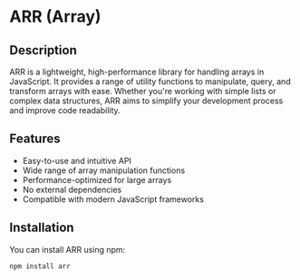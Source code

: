 # ARR (Array)

## Description

ARR is a lightweight, high-performance library for handling arrays in JavaScript. It provides a range of utility functions to manipulate, query, and transform arrays with ease. Whether you're working with simple lists or complex data structures, ARR aims to simplify your development process and improve code readability.

## Features

- Easy-to-use and intuitive API
- Wide range of array manipulation functions
- Performance-optimized for large arrays
- No external dependencies
- Compatible with modern JavaScript frameworks

## Installation

You can install ARR using npm:

```bash
npm install arr
